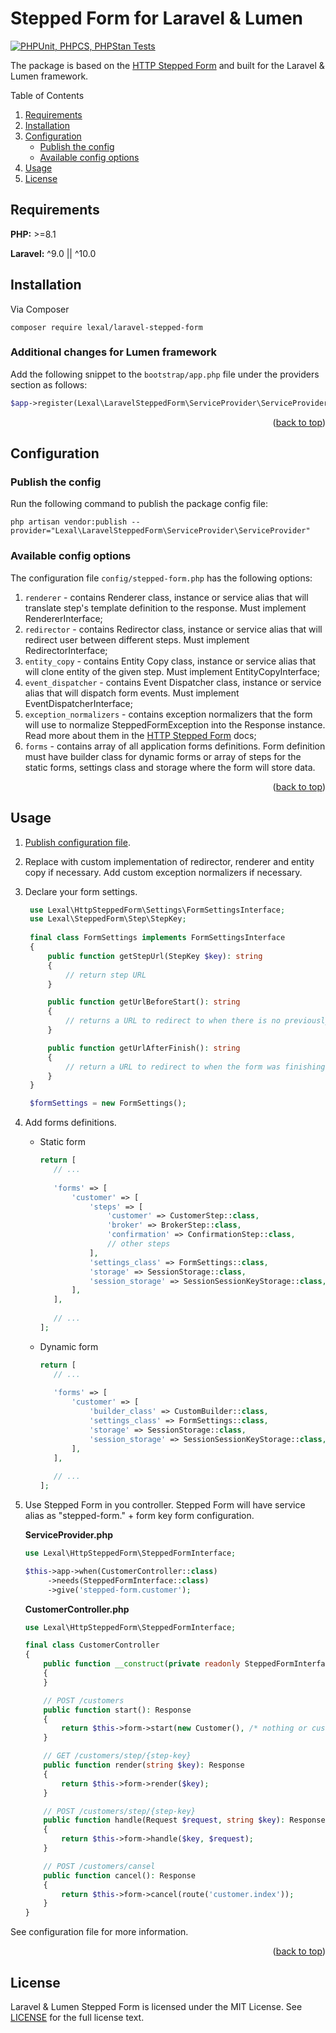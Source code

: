 # Stepped Form for Laravel & Lumen

[![PHPUnit, PHPCS, PHPStan Tests](https://github.com/lexalium/laravel-stepped-form/actions/workflows/tests.yml/badge.svg)](https://github.com/lexalium/laravel-stepped-form/actions/workflows/tests.yml)

The package is based on the 
[HTTP Stepped Form](https://github.com/lexalium/http-stepped-form)
and built for the Laravel & Lumen framework.

<a id="readme-top" mame="readme-top"></a>

Table of Contents

1. [Requirements](#requirements)
2. [Installation](#installation)
3. [Configuration](#configuration)
   - [Publish the config](#publish-the-config)
   - [Available config options](#available-config-options)
4. [Usage](#usage)
5. [License](#license)

## Requirements

**PHP:** >=8.1

**Laravel:** ^9.0 || ^10.0

## Installation

Via Composer

```
composer require lexal/laravel-stepped-form
```

### Additional changes for Lumen framework

Add the following snippet to the `bootstrap/app.php` file under the providers section as follows:

```php
$app->register(Lexal\LaravelSteppedForm\ServiceProvider\ServiceProvider::class);
```

<div style="text-align: right">(<a href="#readme-top">back to top</a>)</div>

## Configuration

### Publish the config

Run the following command to publish the package config file:

```shell
php artisan vendor:publish --provider="Lexal\LaravelSteppedForm\ServiceProvider\ServiceProvider"
```

### Available config options

The configuration file `config/stepped-form.php` has the following options:

1. `renderer` - contains Renderer class, instance or service alias that will translate step's template definition
   to the response. Must implement RendererInterface;
2. `redirector` - contains Redirector class, instance or service alias that will redirect user between different
   steps. Must implement RedirectorInterface;
3. `entity_copy` - contains Entity Copy class, instance or service alias that will clone entity of the given step.
   Must implement EntityCopyInterface;
4. `event_dispatcher` - contains Event Dispatcher class, instance or service alias that will dispatch form events.
   Must implement EventDispatcherInterface;
5. `exception_normalizers` - contains exception normalizers that the form will use to normalize SteppedFormException
   into the Response instance. Read more about them in the [HTTP Stepped Form](https://github.com/lexalium/http-stepped-form#exception-normalizers)
   docs;
6. `forms` - contains array of all application forms definitions. Form definition must have builder class
   for dynamic forms or array of steps for the static forms, settings class and storage where the form will store data.

<div style="text-align: right">(<a href="#readme-top">back to top</a>)</div>

## Usage

1. [Publish configuration file](#publish-the-config).
2. Replace with custom implementation of redirector, renderer and entity copy if necessary. Add custom exception
   normalizers if necessary.
3. Declare your form settings.
   ```php
    use Lexal\HttpSteppedForm\Settings\FormSettingsInterface;                                                            
    use Lexal\SteppedForm\Step\StepKey;
    
    final class FormSettings implements FormSettingsInterface
    {
        public function getStepUrl(StepKey $key): string
        {
            // return step URL
        }

        public function getUrlBeforeStart(): string
        {
            // returns a URL to redirect to when there is no previously renderable step
        }

        public function getUrlAfterFinish(): string
        {
            // return a URL to redirect to when the form was finishing
        }
    }

    $formSettings = new FormSettings();
    ```

4. Add forms definitions.
   - Static form
     ```php
     return [
        // ...
 
        'forms' => [
            'customer' => [
                'steps' => [
                    'customer' => CustomerStep::class,
                    'broker' => BrokerStep::class,
                    'confirmation' => ConfirmationStep::class,
                    // other steps
                ],
                'settings_class' => FormSettings::class,
                'storage' => SessionStorage::class,
                'session_storage' => SessionSessionKeyStorage::class,
            ],
        ],
 
        // ...
     ];
     ```
   - Dynamic form
     ```php
     return [
        // ...
 
        'forms' => [
            'customer' => [
                'builder_class' => CustomBuilder::class,
                'settings_class' => FormSettings::class,
                'storage' => SessionStorage::class,
                'session_storage' => SessionSessionKeyStorage::class,
            ],
        ],
 
        // ...
     ];
     ```

5. Use Stepped Form in you controller. Stepped Form will have service alias as "stepped-form." + form key form
   configuration.

   **ServiceProvider.php**
   ```php
   use Lexal\HttpSteppedForm\SteppedFormInterface;
   
   $this->app->when(CustomerController::class)
        ->needs(SteppedFormInterface::class)
        ->give('stepped-form.customer');
   ```
   
   **CustomerController.php**
   ```php
   use Lexal\HttpSteppedForm\SteppedFormInterface;
   
   final class CustomerController
   {
       public function __construct(private readonly SteppedFormInterface $form)
       {
       }

       // POST /customers
       public function start(): Response
       {
           return $this->form->start(new Customer(), /* nothing or customer id to split different sessions */);
       }

       // GET /customers/step/{step-key}
       public function render(string $key): Response
       {
           return $this->form->render($key);
       }

       // POST /customers/step/{step-key}
       public function handle(Request $request, string $key): Response
       {
           return $this->form->handle($key, $request);
       }

       // POST /customers/cansel
       public function cancel(): Response
       {
           return $this->form->cancel(route('customer.index'));
       }
   }
   ```

See configuration file for more information.

<div style="text-align: right">(<a href="#readme-top">back to top</a>)</div>

## License

Laravel & Lumen Stepped Form is licensed under the MIT License. See [LICENSE](LICENSE) for the full license text.
